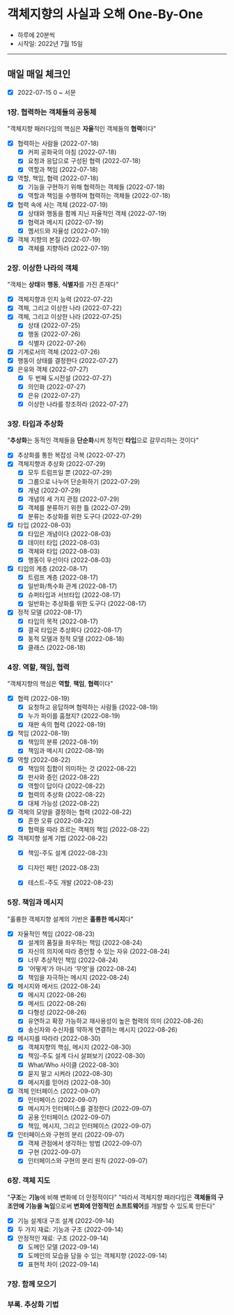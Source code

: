 # 객체지향의 사실과 오해 One-By-One
* 하루에 20분씩
* 시작일: 2022년 7월 15일
---
## 매일 매일 체크인
- [x] 2022-07-15 0 ~ 서문

### 1장. 협력하는 객체들의 공동체
"객체지향 패러다임의 핵심은 **자율**적인 객체들의 **협력**이다"
- [x] 협력하는 사람들 (2022-07-18)
  - [x] 커피 공화국의 아침 (2022-07-18)
  - [x] 요청과 응답으로 구성된 협력 (2022-07-18)
  - [x] 역할과 책임 (2022-07-18)
- [x] 역할, 책임, 협력 (2022-07-18)
  - [x] 기능을 구현하기 위해 협력하는 객체들 (2022-07-18)
  - [x] 역할과 책임을 수행하며 협력하는 객체들 (2022-07-18)
- [x] 협력 속에 사는 객체 (2022-07-19)
  - [x] 상태와 행동을 함께 지닌 자율적인 객체 (2022-07-19)
  - [x] 협력과 메시지 (2022-07-19)
  - [x] 멤서드와 자율성 (2022-07-19)
- [x] 객체 지향의 본질 (2022-07-19)
  - [x] 객체를 지향하라 (2022-07-19)

### 2장. 이상한 나라의 객체
"객체는 **상태**와 **행동**, **식별자**를 가진 존재다"
- [x] 객체지향과 인지 능력 (2022-07-22)
- [x] 객체, 그리고 이상한 나라 (2022-07-22)
- [x] 객체, 그리고 이상한 나라 (2022-07-25)
  - [x] 상태 (2022-07-25)
  - [x] 행동 (2022-07-26)
  - [x] 식별자 (2022-07-26)
- [x] 기계로서의 객체 (2022-07-26)
- [x] 행동이 상태를 결정한다 (2022-07-27)
- [x] 은유와 객체 (2022-07-27)
  - [x] 두 번째 도시전설 (2022-07-27)
  - [x] 의인화 (2022-07-27)
  - [x] 은유 (2022-07-27)
  - [x] 이상한 나라를 창조하라 (2022-07-27)

### 3장. 타입과 추상화
"**추상화**는 동적인 객체들을 **단순화**시켜 정적인 **타입**으로 갈무리하는 것이다"
- [x] 추상화를 통한 복잡성 극복 (2022-07-27)
- [x] 객체지향과 추상화 (2022-07-29)
  - [x] 모두 트럼프일 뿐 (2022-07-29)
  - [x] 그룹으로 나누어 단순화하기 (2022-07-29)
  - [x] 개념 (2022-07-29)
  - [x] 개념의 세 가지 관점 (2022-07-29)
  - [x] 객체를 분류하기 위한 틀 (2022-07-29)
  - [x] 분류는 추상화를 위한 도구다 (2022-07-29)
- [x] 타입 (2022-08-03)
  - [x] 타입은 개념이다 (2022-08-03)
  - [x] 데이터 타입 (2022-08-03)
  - [x] 객체와 타입 (2022-08-03)
  - [x] 행동이 우선이다 (2022-08-03)
- [x] 티입의 계층 (2022-08-17)
  - [x] 트럼프 계층 (2022-08-17)
  - [x] 일반화/특수화 관계 (2022-08-17)
  - [x] 슈퍼타입과 서브타입 (2022-08-17)
  - [x] 일반화는 추상화를 위한 도구다 (2022-08-17)
- [x] 정적 모델 (2022-08-17)
  - [x] 타입의 목적 (2022-08-17)
  - [x] 결국 타입은 추상화다 (2022-08-17)
  - [x] 동적 모델과 정적 모델 (2022-08-18)
  - [x] 클래스 (2022-08-18)

### 4장. 역할, 책임, 협력
"객체지향의 핵심은 **역할**, **책임**, **협력**이다"
- [x] 협력 (2022-08-19)
  - [x] 요청하고 응답하며 협력하는 사람들 (2022-08-19)
  - [x] 누가 파이를 훔쳤지? (2022-08-19)
  - [x] 재판 속의 협력 (2022-08-19)
- [x] 책임 (2022-08-19)
  - [x] 책임의 분류 (2022-08-19)
  - [x] 책임과 메시지 (2022-08-19)
- [x] 역할 (2022-08-22)
  - [x] 책임의 집합이 의미하는 것 (2022-08-22)
  - [x] 판사와 증인 (2022-08-22)
  - [x] 역할이 답이다 (2022-08-22)
  - [x] 협력의 추상화 (2022-08-22)
  - [x] 대체 가능성 (2022-08-22)
- [x] 객체의 모양을 결정하는 협력 (2022-08-22)
  - [x] 흔한 오류 (2022-08-22)
  - [x] 협력을 따라 흐르는 객체의 책임 (2022-08-22)
- [x] 객체지향 설계 기법 (2022-08-22)
  - [x] 책임-주도 설계 (2022-08-23)
  - [x] 디자인 패턴 (2022-08-23)
  - [x] 테스트-주도 개발 (2022-08-23)


### 5장. 책임과 메시지
"훌륭한 객체지향 설계의 기반은 **흘륭한 메시지**다"
- [x] 자율적인 책임 (2022-08-23)
  - [x] 설계의 품질을 좌우하는 책임 (2022-08-24)
  - [x] 자신의 의지에 따라 증언할 수 있는 자유 (2022-08-24)
  - [x] 너무 추상적인 책임 (2022-08-24)
  - [x] '어떻게'가 아니라 '무엇'을 (2022-08-24)
  - [x] 책임을 자극하는 메시지 (2022-08-24)
- [x] 메시지와 메서드 (2022-08-24)
  - [x] 메시지 (2022-08-26)
  - [x] 메서드 (2022-08-26)
  - [x] 다형성 (2022-08-26)
  - [x] 유연하고 확장 가능하고 재사용성이 높은 협력의 의미 (2022-08-26)
  - [x] 송신자와 수신자를 약하게 연결하는 메시지 (2022-08-26)
- [x] 메시지를 따라라 (2022-08-30)
  - [x] 객체지향의 핵심, 메시지 (2022-08-30)
  - [x] 책임-주도 설계 다시 살펴보기 (2022-08-30)
  - [x] What/Who 사이클 (2022-08-30)
  - [x] 묻지 말고 시켜라 (2022-08-30)
  - [x] 메시지를 믿어라 (2022-08-30)
- [x] 객체 인터페이스 (2022-09-07)
  - [x] 인터페이스 (2022-09-07)
  - [x] 메시지가 인터페이스를 결정한다 (2022-09-07)
  - [x] 공용 인터페이스 (2022-09-07)
  - [x] 책임, 메시지, 그리고 인터페이스 (2022-09-07)
- [x] 인터페이스와 구현의 분리 (2022-09-07)
  - [x] 객체 관점에서 생각하는 방법 (2022-09-07)
  - [x] 구현 (2022-09-07)
  - [x] 인터페이스와 구현의 분리 원칙 (2022-09-07)

### 6장. 객체 지도
"**구조**는 **기능**에 비해 변화에 더 안정적이다"
"따라서 객체지향 패러다임은 **객체들의 구조안에 기능을 녹임**으로써 **변화에 안정적인 소프트웨어**를 개발할 수 있도록 만든다"
- [x] 기능 설계대 구조 설계 (2022-09-14)
- [x] 두 가지 재료: 기능과 구조 (2022-09-14)
- [x] 안정적인 재료: 구조 (2022-09-14)
  - [x] 도메인 모델 (2022-09-14)
  - [x] 도메인의 모습을 담을 수 있는 객체지향 (2022-09-14)
  - [x] 표현적 차이 (2022-09-14) 

### 7장. 함께 모으기

### 부록. 추상화 기법
